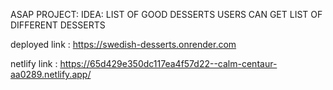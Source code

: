 ASAP PROJECT:
IDEA:
LIST OF GOOD  DESSERTS
USERS CAN GET LIST OF DIFFERENT  DESSERTS


deployed link : https://swedish-desserts.onrender.com

netlify link : https://65d429e350dc117ea4f57d22--calm-centaur-aa0289.netlify.app/
